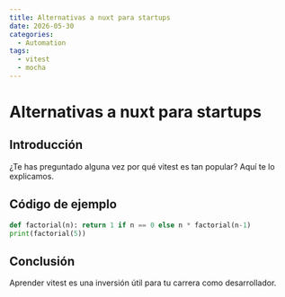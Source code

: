 ```yaml
---
title: Alternativas a nuxt para startups
date: 2026-05-30
categories:
  - Automation
tags:
  - vitest
  - mocha
---
```


# Alternativas a nuxt para startups

## Introducción

¿Te has preguntado alguna vez por qué vitest es tan popular? Aquí te lo explicamos.

## Código de ejemplo

```python
def factorial(n): return 1 if n == 0 else n * factorial(n-1)
print(factorial(5))
```

## Conclusión

Aprender vitest es una inversión útil para tu carrera como desarrollador.